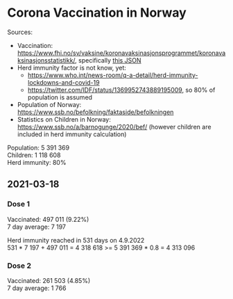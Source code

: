 # Corona Vaccination in Norway

Sources:

- Vaccination: <https://www.fhi.no/sv/vaksine/koronavaksinasjonsprogrammet/koronavaksinasjonsstatistikk/>, specifically [this JSON](https://www.fhi.no/api/chartdata/api/99119)
- Herd immunity factor is not know, yet:
  - <https://www.who.int/news-room/q-a-detail/herd-immunity-lockdowns-and-covid-19>
  - <https://twitter.com/IDF/status/1369952743889195009>, so 80% of population is assumed
- Population of Norway: <https://www.ssb.no/befolkning/faktaside/befolkningen>
- Statistics on Children in Norway: https://www.ssb.no/a/barnogunge/2020/bef/ (however children are included in herd immunity calculation)

Population: 5 391 369  
Children: 1 118 608  
Herd immunity: 80%  

## 2021-03-18

### Dose 1

Vaccinated: 497 011 (9.22%)  
7 day average: 7 197

Herd immunity reached in 531 days on 4.9.2022  
531 * 7 197 + 497 011 = 4 318 618 >= 5 391 369 * 0.8 = 4 313 096

### Dose 2

Vaccinated: 261 503 (4.85%)  
7 day average: 1 766


